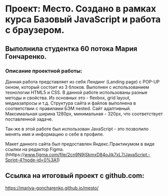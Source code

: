 # Проект: Место. Создано в рамках курса Базовый JavaScript и работа с браузером.
## Выполнила студентка 60 потока Мария Гончаренко.

### Описание проектной работы:
Данная работа представляет из себя Лендинг (Landing page) с POP-UP окном, который состоит из 3 блоков.
Выполнен с использованием технологии HTML5 и CSS. В данной работе использованы разные методы и свойства. Из основных это - flexbox, grid layout, медиазапросы и т.д. Структура сайта и файлов выполнена в соответствии с правилами БЭМ nested. Сайт адаптивный. Максимальная ширина 1280px, минимальная - 320px, что соответствует поставленной задаче.

Так-же в этой работе был использован JavaScript - это позволило менять имя и информацию о себе в профиле. 

Макет данного сайта был предоставлен Яндекс.Практикумом в виде ссылки на редактор Figma. (hhttps://www.figma.com/file/2cn9N9jSkmxD84oJik7xL7/JavaScript.-Sprint-4?node-id=0%3A1)

## Ссылка на итоговый проект с github.com:
https://mariya-goncharenko.github.io/mesto/
